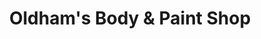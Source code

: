 ---
title: "Oldham's Body & Paint Shop"
url: /athens/oldhams-body-and-paint-shop/
shop: car repair
---